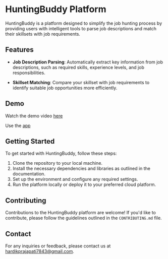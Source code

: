 # HuntingBuddy Platform

HuntingBuddy is a platform designed to simplify the job hunting process by providing users with intelligent tools to parse job descriptions and match their skillsets with job requirements.

## Features

- **Job Description Parsing**: Automatically extract key information from job descriptions, such as required skills, experience levels, and job responsibilities.

- **Skillset Matching**: Compare your skillset with job requirements to identify suitable job opportunities more efficiently.

## Demo 
Watch the demo video [here](demo\HuntingBuddy.mp4)

Use the [app](https://huntingbuddy-production.up.railway.app/)

## Getting Started

To get started with HuntingBuddy, follow these steps:

1. Clone the repository to your local machine.
2. Install the necessary dependencies and libraries as outlined in the documentation.
3. Set up the environment and configure any required settings.
4. Run the platform locally or deploy it to your preferred cloud platform.

## Contributing

Contributions to the HuntingBuddy platform are welcome! If you'd like to contribute, please follow the guidelines outlined in the `CONTRIBUTING.md` file.

## Contact

For any inquiries or feedback, please contact us at hardikprajapati7843@gmail.com.
